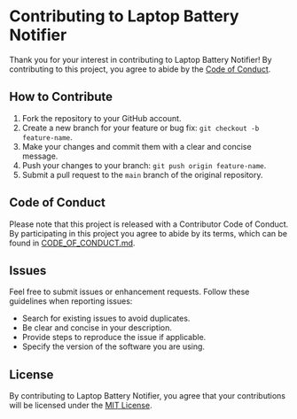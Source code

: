 # Contributing to Laptop Battery Notifier

Thank you for your interest in contributing to Laptop Battery Notifier! By contributing to this project, you agree to abide by the [Code of Conduct](CODE_OF_CONDUCT.md).

## How to Contribute

1. Fork the repository to your GitHub account.
2. Create a new branch for your feature or bug fix: `git checkout -b feature-name`.
3. Make your changes and commit them with a clear and concise message.
4. Push your changes to your branch: `git push origin feature-name`.
5. Submit a pull request to the `main` branch of the original repository.

## Code of Conduct

Please note that this project is released with a Contributor Code of Conduct. By participating in this project you agree to abide by its terms, which can be found in [CODE_OF_CONDUCT.md](CODE_OF_CONDUCT.md).

## Issues

Feel free to submit issues or enhancement requests. Follow these guidelines when reporting issues:

- Search for existing issues to avoid duplicates.
- Be clear and concise in your description.
- Provide steps to reproduce the issue if applicable.
- Specify the version of the software you are using.

## License

By contributing to Laptop Battery Notifier, you agree that your contributions will be licensed under the [MIT License](LICENSE).

